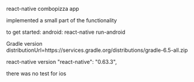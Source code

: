 
react-native combopizza app

implemented a small part of the functionality

to get started:
android:
react-native run-android

Gradle version
distributionUrl=https\://services.gradle.org/distributions/gradle-6.5-all.zip

react-native version
"react-native": "0.63.3",

there was no test for ios
